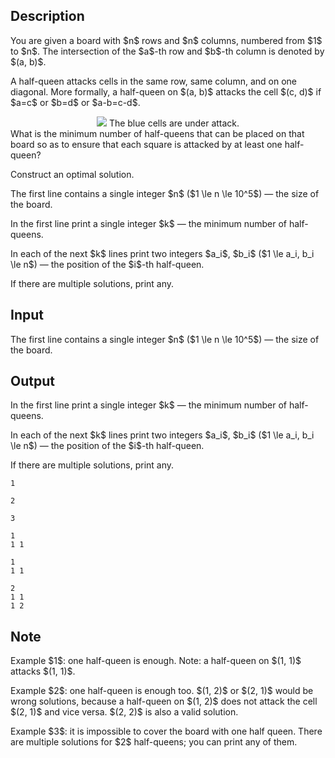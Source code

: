 ## Description

<div><p>You are given a board with $n$ rows and $n$ columns, numbered from $1$ to $n$. The intersection of the $a$-th row and $b$-th column is denoted by $(a, b)$.</p><p>A half-queen attacks cells in the same row, same column, and on one diagonal. More formally, a half-queen on $(a, b)$ attacks the cell $(c, d)$ if $a=c$ or $b=d$ or $a-b=c-d$.</p><center> <img class="tex-graphics" src="file://joR1QxUM.png" style="max-width: 100.0%;max-height: 100.0%;">   <span class="tex-font-size-small">The blue cells are under attack.</span> </center> What is the minimum number of half-queens that can be placed on that board so as to ensure that each square is attacked by at least one half-queen?<p>Construct an optimal solution.</p></div><div class="input-specification"><p>The first line contains a single integer $n$ ($1 \le n \le 10^5$) — the size of the board.</p></div><div class="output-specification"><p>In the first line print a single integer $k$ — the minimum number of half-queens.</p><p>In each of the next $k$ lines print two integers $a_i$, $b_i$ ($1 \le a_i, b_i \le n$) — the position of the $i$-th half-queen.</p><p>If there are multiple solutions, print any.</p></div>

## Input

<p>The first line contains a single integer $n$ ($1 \le n \le 10^5$) — the size of the board.</p>

## Output

<p>In the first line print a single integer $k$ — the minimum number of half-queens.</p><p>In each of the next $k$ lines print two integers $a_i$, $b_i$ ($1 \le a_i, b_i \le n$) — the position of the $i$-th half-queen.</p><p>If there are multiple solutions, print any.</p>





```input1
1
```




```input2
2
```




```input3
3
```




```output1
1
1 1
```




```output2
1
1 1
```




```output3
2
1 1
1 2
```



## Note

<p>Example $1$: one half-queen is enough. Note: a half-queen on $(1, 1)$ attacks $(1, 1)$.</p><p>Example $2$: one half-queen is enough too. $(1, 2)$ or $(2, 1)$ would be wrong solutions, because a half-queen on $(1, 2)$ does not attack the cell $(2, 1)$ and vice versa. $(2, 2)$ is also a valid solution.</p><p>Example $3$: it is impossible to cover the board with one half queen. There are multiple solutions for $2$ half-queens; you can print any of them.</p>
